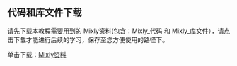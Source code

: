 ## 代码和库文件下载

请先下载本教程需要用到的 Mixly资料(包含：Mixly_代码 和 Mixly_库文件），请点击下载才能进行后续的学习，保存至您方便使用的路径下。

单击下载：[Mixly资料](./Mixly资料.7z) 